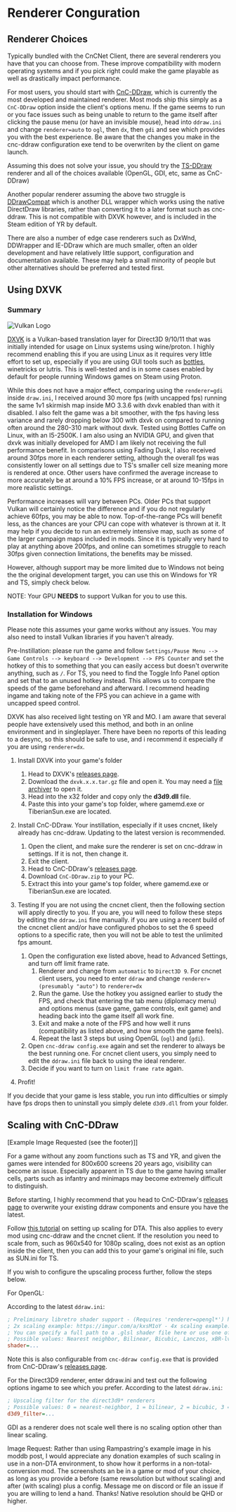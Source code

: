 # Renderer Conguration
## Renderer Choices

Typically bundled with the CnCNet Client, there are several renderers you have that you can choose from. These improve compatibility with modern operating systems and if you pick right could make the game playable as well as drastically impact performance.

For most users, you should start with [CnC-DDraw](https://github.com/FunkyFr3sh/cnc-ddraw), which is currently the most developed and maintained renderer. Most mods ship this simply as a `CnC-DDraw` option inside the client's options menu. If the game seems to run or you face issues such as being unable to return to the game itself after clicking the pause menu (or have an invisible mouse), head into `ddraw.ini` and change `renderer=auto` to `ogl`, then `dx`, then `gdi` and see which provides you with the best experience. Be aware that the changes you make in the cnc-ddraw configuration exe tend to be overwriten by the client on game launch.

Assuming this does not solve your issue, you should try the [TS-DDraw](https://github.com/CnCNet/ts-ddraw/releases) renderer and all of the choices available (OpenGL, GDI, etc, same as CnC-DDraw)

Another popular renderer assuming the above two struggle is [DDrawCompat](https://github.com/narzoul/DDrawCompat) which is another DLL wrapper which works using the native DirectDraw libraries, rather than converting it to a later format such as cnc-ddraw. This is not compatible with DXVK however, and is included in the Steam edition of YR by default.

There are also a number of edge case renderers such as DxWnd, DDWrapper and IE-DDraw which are much smaller, often an older development and have relatively little support, configuration and documentation available. These may help a small minority of people but other alternatives should be preferred and tested first.


## Using DXVK
### Summary
![Vulkan Logo](https://d29g4g2dyqv443.cloudfront.net/sites/default/files/Vulkan_Logo.png)

[DXVK](https://github.com/doitsujin/dxvk) is a Vulkan-based translation layer for Direct3D 9/10/11 that was initially intended for usage on Linux systems using wine/proton. I highly recommend enabling this if you are using Linux as it requires very little effort to set up, especially if you are using GUI tools such as [bottles](bottles.md), winetricks or lutris. This is well-tested and is in some cases enabled by default for people running Windows games on Steam using Proton.

While this does not have a major effect, comparing using the `renderer=gdi` inside `draw.ini`, I received around 30 more fps (with uncapped fps) running the same 1v1 skirmish map inside MO 3.3.6 with dxvk enabled than with it disabled. I also felt the game was a bit smoother, with the fps having less variance and rarely dropping below 300 with dxvk on compared to running often around the 280-310 mark without dxvk. Tested using Bottles Caffe on Linux, with an I5-2500K. I am also using an NVIDIA GPU, and given that dxvk was initially developed for AMD I am likely not receiving the full performance benefit. In comparisons using Fading Dusk, I also received around 30fps more in each renderer setting, although the overall fps was consistently lower on all settings due to TS's smaller cell size meaning more is rendered at once. Other users have confirmed the average increase to more accurately be at around a 10% FPS increase, or at around 10-15fps in more realistic settings.

Performance increases will vary between PCs. Older PCs that support Vulkan will certainly notice the difference and if you do not regularly achieve 60fps, you may be able to now. Top-of-the-range PCs will benefit less, as the chances are your CPU can cope with whatever is thrown at it. It may help if you decide to run an extremely intensive map, such as some of the larger campaign maps included in mods. Since it is typically very hard to play at anything above 200fps, and online can sometimes struggle to reach 30fps given connection limitations, the benefits may be missed.

However, although support may be more limited due to Windows not being the the original development target, you can use this on Windows for YR and TS, simply check below.

NOTE: Your GPU **NEEDS** to support Vulkan for you to use this.

### Installation for Windows
Please note this assumes your game works without any issues. You may also need to install Vulkan libraries if you haven't already.

Pre-Instillation: please run the game and follow `Settings/Pause Menu --> Game Controls --> keyboard --> Development --> FPS Counter` and set the hotkey of this to something that you can easily access but doesn't overwrite anything, such as `/`. For TS, you need to find the Toggle Info Panel option and set that to an unused hotkey instead. This allows us to compare the speeds of the game beforehand and afterward. I recommend heading ingame and taking note of the FPS you can achieve in a game with uncapped speed control.

DXVK has also received light testing on YR and MO. I am aware that several people have extensively used this method, and both in an online environment and in singleplayer. There have been no reports of this leading to a desync, so this should be safe to use, and i recommend it especially if you are using `renderer=dx`.

1. Install DXVK into your game's folder
    1. Head to DXVK's [releases page](https://github.com/doitsujin/dxvk/releases).
    2. Download the `dxvk.x.x.tar.gz` file and open it. You may need a [file archiver](https://www.7-zip.org/) to open it.
    3. Head into the x32 folder and copy only the **d3d9.dll** file.
    4. Paste this into your game's top folder, where gamemd.exe or TiberianSun.exe are located.

2. Install CnC-DDraw.
    Your instillation, especially if it uses cncnet, likely already has cnc-ddraw. Updating to the latest version is recommended.
    1. Open the client, and make sure the renderer is set on cnc-ddraw in settings. If it is not, then change it.
    2. Exit the client.
    1. Head to CnC-DDraw's [releases page](https://github.com/FunkyFr3sh/cnc-ddraw/releases).
    2. Download `CnC-DDraw.zip` to your PC.
    3. Extract this into your game's top folder, where gamemd.exe or TiberianSun.exe are located.


3. Testing
    If you are not using the cncnet client, then the following section will apply directly to you. If you are, you will need to follow these steps by editing the `ddraw.ini` fine manually. if you are using a recent build of the cncnet client and/or have configured phobos to set the 6 speed options to a specific rate, then you will not be able to test the unlimited fps amount.
    1. Open the configuration exe listed above, head to Advanced Settings, and turn off limit frame rate.
        1. Renderer and change from `automatic` to `Direct3D 9`. For cncnet client users, you need to enter `ddraw` and change `renderer=(presumably "auto")` to `renderer=dx`
        2. Run the game. Use the hotkey you assigned earlier to study the FPS, and check that entering the tab menu (diplomacy menu) and options menus (save game, game controls, exit game) and heading back into the game itself all work fine.
        3. Exit and make a note of the FPS and how well it runs (compatibility as listed above, and how smooth the game feels).
        4. Repeat the last 3 steps but using OpenGL (`ogl`) and (`gdi`).
    3. Open `cnc-ddraw config.exe` again and set the renderer to always be the best running one. For cncnet client users, you simply need to edit the `ddraw.ini` file back to using the ideal renderer.
    4. Decide if you want to turn on `limit frame rate` again.
4. Profit!


If you decide that your game is less stable, you run into difficulties or simply have fps drops then to uninstall you simply delete `d3d9.dll` from your folder.

## Scaling with CnC-DDraw

[Example Image Requested (see the footer)]]

For a game without any zoom functions such as TS and YR, and given the games were intended for 800x600 screens 20 years ago, visibility can become an issue. Especially apparent in TS due to the game having smaller cells, parts such as infantry and minimaps may become extremely difficult to distinguish.

Before starting, I highly recommend that you head to CnC-DDraw's [releases page](https://github.com/FunkyFr3sh/cnc-ddraw/releases) to overwrite your existing ddraw components and ensure you have the latest.

Follow [this tutorial](https://www.moddb.com/members/rampastring/blogs/tutorial-sharp-scaling-dta-and-other-client-based-games-with-cnc-ddraw) on setting up scaling for DTA. This also applies to every mod using cnc-ddraw and the cncnet client. If the resolution you need to scale from, such as 960x540 for 1080p scaling, does not exist as an option inside the client, then you can add this to your game's original ini file, such as SUN.ini for TS.


If you wish to configure the upscaling process further, follow the steps below.

For OpenGL:

According to the latest `ddraw.ini`:
```ini
; Preliminary libretro shader support - (Requires 'renderer=opengl*') https://github.com/libretro/glsl-shaders
; 2x scaling example: https://imgur.com/a/kxsM1oY - 4x scaling example: https://imgur.com/a/wjrhpFV
; You can specify a full path to a .glsl shader file here or use one of the values listed below
; Possible values: Nearest neighbor, Bilinear, Bicubic, Lanczos, xBR-lv2
shader=...
```
Note this is also configurable from `cnc-ddraw config.exe` that is provided from CnC-DDraw's [releases page](https://github.com/FunkyFr3sh/cnc-ddraw/releases).

For the Direct3D9 renderer, enter ddraw.ini and test out the following options ingame to see which you prefer.
According to the latest `ddraw.ini`:
```ini
; Upscaling filter for the direct3d9* renderers
; Possible values: 0 = nearest-neighbor, 1 = bilinear, 2 = bicubic, 3 = lanczos (bicubic/lanczos only support 16/32bit color depth games)
d3d9_filter=...
```

GDI as a renderer does not scale well there is no scaling option other than linear scaling.


Image Request:
Rather than using Rampastring's example image in his moddb post, I would appreciate any donation examples of such scaling in use in a non-DTA environment, to show how it performs in a non-total-conversion mod. The screenshots an be in a game or mod of your choice, as long as you provide a before (same rewsolution but without scaling) and after (with scaling) plus a config. Message me on discord or file an issue if you are willing to lend a hand. Thanks! Native resolution should be QHD or higher.
